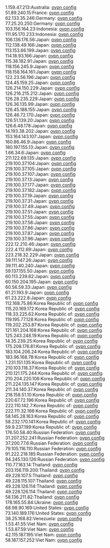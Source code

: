 1.159.47.213:Australia: [ovpn config](vpn/1_159_47_213.ovpn)  
51.89.240.15:France: [ovpn config](vpn/51_89_240_15.ovpn)  
62.133.35.246:Germany: [ovpn config](vpn/62_133_35_246.ovpn)  
77.25.20.250:Germany: [ovpn config](vpn/77_25_20_250.ovpn)  
103.156.164.23:Indonesia: [ovpn config](vpn/103_156_164_23.ovpn)  
111.95.170.233:Indonesia: [ovpn config](vpn/111_95_170_233.ovpn)  
106.136.176.56:Japan: [ovpn config](vpn/106_136_176_56.ovpn)  
112.138.49.166:Japan: [ovpn config](vpn/112_138_49_166.ovpn)  
113.153.66.199:Japan: [ovpn config](vpn/113_153_66_199.ovpn)  
114.18.93.166:Japan: [ovpn config](vpn/114_18_93_166.ovpn)  
115.38.182.91:Japan: [ovpn config](vpn/115_38_182_91.ovpn)  
118.156.245.9:Japan: [ovpn config](vpn/118_156_245_9.ovpn)  
118.158.164.161:Japan: [ovpn config](vpn/118_158_164_161.ovpn)  
122.23.56.196:Japan: [ovpn config](vpn/122_23_56_196.ovpn)  
124.45.159.25:Japan: [ovpn config](vpn/124_45_159_25.ovpn)  
126.214.150.229:Japan: [ovpn config](vpn/126_214_150_229.ovpn)  
126.216.215.212:Japan: [ovpn config](vpn/126_216_215_212.ovpn)  
126.28.235.229:Japan: [ovpn config](vpn/126_28_235_229.ovpn)  
126.36.135.99:Japan: [ovpn config](vpn/126_36_135_99.ovpn)  
126.45.188.155:Japan: [ovpn config](vpn/126_45_188_155.ovpn)  
126.46.72.170:Japan: [ovpn config](vpn/126_46_72_170.ovpn)  
126.51.139.20:Japan: [ovpn config](vpn/126_51_139_20.ovpn)  
126.6.48.178:Japan: [ovpn config](vpn/126_6_48_178.ovpn)  
14.193.38.202:Japan: [ovpn config](vpn/14_193_38_202.ovpn)  
153.164.143.107:Japan: [ovpn config](vpn/153_164_143_107.ovpn)  
160.86.46.9:Japan: [ovpn config](vpn/160_86_46_9.ovpn)  
180.197.155.13:Japan: [ovpn config](vpn/180_197_155_13.ovpn)  
1.66.34.6:Japan: [ovpn config](vpn/1_66_34_6.ovpn)  
211.122.69.135:Japan: [ovpn config](vpn/211_122_69_135.ovpn)  
219.100.37.104:Japan: [ovpn config](vpn/219_100_37_104.ovpn)  
219.100.37.105:Japan: [ovpn config](vpn/219_100_37_105.ovpn)  
219.100.37.107:Japan: [ovpn config](vpn/219_100_37_107.ovpn)  
219.100.37.13:Japan: [ovpn config](vpn/219_100_37_13.ovpn)  
219.100.37.177:Japan: [ovpn config](vpn/219_100_37_177.ovpn)  
219.100.37.182:Japan: [ovpn config](vpn/219_100_37_182.ovpn)  
219.100.37.19:Japan: [ovpn config](vpn/219_100_37_19.ovpn)  
219.100.37.31:Japan: [ovpn config](vpn/219_100_37_31.ovpn)  
219.100.37.49:Japan: [ovpn config](vpn/219_100_37_49.ovpn)  
219.100.37.51:Japan: [ovpn config](vpn/219_100_37_51.ovpn)  
219.100.37.55:Japan: [ovpn config](vpn/219_100_37_55.ovpn)  
219.100.37.58:Japan: [ovpn config](vpn/219_100_37_58.ovpn)  
219.100.37.86:Japan: [ovpn config](vpn/219_100_37_86.ovpn)  
219.100.37.87:Japan: [ovpn config](vpn/219_100_37_87.ovpn)  
219.100.37.96:Japan: [ovpn config](vpn/219_100_37_96.ovpn)  
222.12.210.46:Japan: [ovpn config](vpn/222_12_210_46.ovpn)  
222.4.112.69:Japan: [ovpn config](vpn/222_4_112_69.ovpn)  
223.218.32.229:Japan: [ovpn config](vpn/223_218_32_229.ovpn)  
39.111.147.26:Japan: [ovpn config](vpn/39_111_147_26.ovpn)  
39.111.40.240:Japan: [ovpn config](vpn/39_111_40_240.ovpn)  
59.137.155.50:Japan: [ovpn config](vpn/59_137_155_50.ovpn)  
60.113.239.82:Japan: [ovpn config](vpn/60_113_239_82.ovpn)  
60.150.204.195:Japan: [ovpn config](vpn/60_150_204_195.ovpn)  
60.56.59.33:Japan: [ovpn config](vpn/60_56_59_33.ovpn)  
61.21.193.9:Japan: [ovpn config](vpn/61_21_193_9.ovpn)  
61.23.222.8:Japan: [ovpn config](vpn/61_23_222_8.ovpn)  
112.168.75.86:Korea Republic of: [ovpn config](vpn/112_168_75_86.ovpn)  
115.20.169.172:Korea Republic of: [ovpn config](vpn/115_20_169_172.ovpn)  
118.33.225.62:Korea Republic of: [ovpn config](vpn/118_33_225_62.ovpn)  
119.195.77.128:Korea Republic of: [ovpn config](vpn/119_195_77_128.ovpn)  
119.202.253.87:Korea Republic of: [ovpn config](vpn/119_202_253_87.ovpn)  
121.161.204.168:Korea Republic of: [ovpn config](vpn/121_161_204_168.ovpn)  
125.243.248.19:Korea Republic of: [ovpn config](vpn/125_243_248_19.ovpn)  
14.35.239.25:Korea Republic of: [ovpn config](vpn/14_35_239_25.ovpn)  
175.208.176.81:Korea Republic of: [ovpn config](vpn/175_208_176_81.ovpn)  
183.104.206.24:Korea Republic of: [ovpn config](vpn/183_104_206_24.ovpn)  
183.96.168.78:Korea Republic of: [ovpn config](vpn/183_96_168_78.ovpn)  
1.231.151.135:Korea Republic of: [ovpn config](vpn/1_231_151_135.ovpn)  
210.103.118.37:Korea Republic of: [ovpn config](vpn/210_103_118_37.ovpn)  
210.121.175.244:Korea Republic of: [ovpn config](vpn/210_121_175_244.ovpn)  
210.204.220.106:Korea Republic of: [ovpn config](vpn/210_204_220_106.ovpn)  
211.224.135.147:Korea Republic of: [ovpn config](vpn/211_224_135_147.ovpn)  
211.34.140.37:Korea Republic of: [ovpn config](vpn/211_34_140_37.ovpn)  
218.158.51.10:Korea Republic of: [ovpn config](vpn/218_158_51_10.ovpn)  
220.67.72.196:Korea Republic of: [ovpn config](vpn/220_67_72_196.ovpn)  
222.110.142.7:Korea Republic of: [ovpn config](vpn/222_110_142_7.ovpn)  
222.111.32.166:Korea Republic of: [ovpn config](vpn/222_111_32_166.ovpn)  
58.145.28.163:Korea Republic of: [ovpn config](vpn/58_145_28_163.ovpn)  
58.232.170.141:Korea Republic of: [ovpn config](vpn/58_232_170_141.ovpn)  
59.9.237.199:Korea Republic of: [ovpn config](vpn/59_9_237_199.ovpn)  
176.50.58.40:Russian Federation: [ovpn config](vpn/176_50_58_40.ovpn)  
31.207.252.241:Russian Federation: [ovpn config](vpn/31_207_252_241.ovpn)  
37.200.77.6:Russian Federation: [ovpn config](vpn/37_200_77_6.ovpn)  
79.105.116.110:Russian Federation: [ovpn config](vpn/79_105_116_110.ovpn)  
91.222.218.185:Russian Federation: [ovpn config](vpn/91_222_218_185.ovpn)  
94.245.130.126:Russian Federation: [ovpn config](vpn/94_245_130_126.ovpn)  
110.77.163.14:Thailand: [ovpn config](vpn/110_77_163_14.ovpn)  
203.156.119.200:Thailand: [ovpn config](vpn/203_156_119_200.ovpn)  
49.228.107.5:Thailand: [ovpn config](vpn/49_228_107_5.ovpn)  
49.228.115.107:Thailand: [ovpn config](vpn/49_228_115_107.ovpn)  
49.228.126.114:Thailand: [ovpn config](vpn/49_228_126_114.ovpn)  
49.228.126.114:Thailand: [ovpn config](vpn/49_228_126_114.ovpn)  
58.136.211.82:Thailand: [ovpn config](vpn/58_136_211_82.ovpn)  
178.165.55.84:Ukraine: [ovpn config](vpn/178_165_55_84.ovpn)  
68.98.90.169:United States: [ovpn config](vpn/68_98_90_169.ovpn)  
73.140.189.176:United States: [ovpn config](vpn/73_140_189_176.ovpn)  
38.25.168.82:Venezuela: [ovpn config](vpn/38_25_168_82.ovpn)  
1.53.41.55:Viet Nam: [ovpn config](vpn/1_53_41_55.ovpn)  
1.53.87.59:Viet Nam: [ovpn config](vpn/1_53_87_59.ovpn)  
42.115.187.195:Viet Nam: [ovpn config](vpn/42_115_187_195.ovpn)  
58.187.157.252:Viet Nam: [ovpn config](vpn/58_187_157_252.ovpn)  
